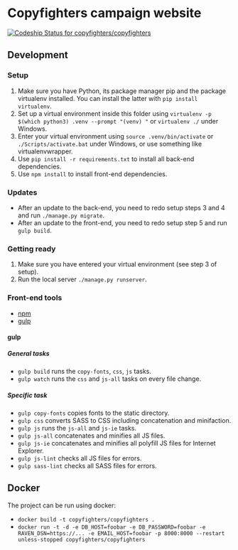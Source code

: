 # Copyfighters campaign website

[ ![Codeship Status for copyfighters/copyfighters](https://app.codeship.com/projects/c0672f80-59e8-0135-01d0-6e9c47ac365b/status?branch=master)](https://app.codeship.com/projects/237039)

## Development

### Setup
1. Make sure you have Python, its package manager pip and the package virtualenv installed. You can install the latter with `pip install virtualenv`.
2. Set up a virtual environment inside this folder using `virtualenv -p $(which python3) .venv --prompt "(venv) "` or `virtualenv ./` under Windows.
3. Enter your virtual environment using `source .venv/bin/activate` or `./Scripts/activate.bat` under Windows, or use something like virtualenvwrapper.
4. Use `pip install -r requirements.txt` to install all back-end dependencies.
5. Use `npm install` to install front-end dependencies.

### Updates
* After an update to the back-end, you need to redo setup steps 3 and 4 and run `./manage.py migrate`.
* After an update to the front-end, you need to redo setup step 5 and run `gulp build`.

### Getting ready
1. Make sure you have entered your virtual environment (see step 3 of setup).
2. Run the local server `./manage.py runserver`.

### Front-end tools
* [npm](https://www.npmjs.com/)
* [gulp](http://gulpjs.com/)

#### gulp
##### General tasks
* `gulp build` runs the `copy-fonts`, `css`, `js` tasks.
* `gulp watch` runs the `css` and `js-all` tasks on every file change.

##### Specific task
* `gulp copy-fonts` copies fonts to the static directory.
* `gulp css` converts SASS to CSS including concatenation and minifaction.
* `gulp js` runs the `js-all` and `js-ie` tasks.
* `gulp js-all` concatenates and minifies all JS files.
* `gulp js-ie` concatenates and minifies all polyfill JS files for Internet Explorer.
* `gulp js-lint` checks all JS files for errors.
* `gulp sass-lint` checks all SASS files for errors.

## Docker

The project can be run using docker:

* `docker build -t copyfighters/copyfighters .`
* `docker run -t -d -e DB_HOST=foobar -e DB_PASSWORD=foobar -e RAVEN_DSN=https://... -e EMAIL_HOST=foobar -p 8000:8000 --restart unless-stopped copyfighters/copyfighters`
